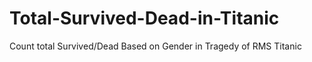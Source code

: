 # Total-Survived-Dead-in-Titanic
Count total Survived/Dead Based on Gender in Tragedy of RMS Titanic 
